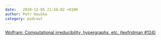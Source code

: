 ```yaml
---
date:   2020-12-05 21:56:02 +0100
author: Petr Houška
category: podcast
---	
```

[Wolfram: Computational irreducibility, hypergraphs, etc. (lexfridman #124)](https://lexfridman.com/stephen-wolfram-2/)
